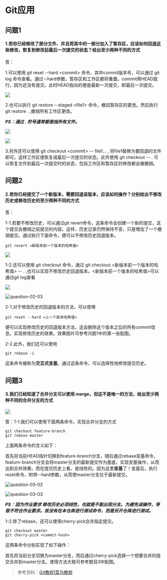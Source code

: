 # Git应用

## 问题1

#### 1.若你已经修改了部分文件、并且将其中的一部分加入了暂存区，应该如何回退这些修改，恢复到修改前最后一次提交的状态？给出至少两种不同的方式

答：

1.可以使用 git reset --hard  \<commit\> 命令，其中commit版本号，可以通过 git log 命令查看。通过--hard参数，暂存区和工作区都将重置。commit用HEAD就行，因为还没有提交。此时HEAD指向的便是最新一次提交，即最后一次提交。

![](screenshot/question-01-03.png)

2.也可以执行 git restore --staged \<file1> 命令，撤回暂存区的更改。然后执行git restore . ,撤销所有工作区更改。

***PS：通过	.	符号通常都是指所有文件。***

![](screenshot/question-01-01.png)

![](screenshot/question-01-02.png)

3.另外还可以使用 git checkout \<commit\> -- file1... , 将file1替换为要回退的文件即可。这样工作区便恢复成最后一次提交的状态。此外使用 git checkout -- .  可以恢复文件到最后一次提交时的状态，包括工作区和暂存区的修改都会被撤销。

## 问题2

#### 2.若你已经提交了一个新版本，需要回退该版本，应该如何操作？分别给出不修改历史或修改历史的至少两种不同的方式

答：

1-1.若要不修改历史，可以通过git revert命令，这条命令会创建一个新的提交，这个提交会撤销之前提交的内容。这样，历史记录仍然保持不变，只是增加了一个撤销提交。通过执行下面命令，便可以不修改历史回退版本。

```
git revert <新版本前一个版本的哈希值>
```

![](screenshot/question-02-01.png)

1-2.还可以使用 git checkout 命令，通过 git checkout <新版本前一个版本的哈希值> -- . ,也可以实现不修改历史回退版本。<新版本前一个版本的哈希值>可以通过git log查看

![](screenshot/question-02-02.png)

![question-02-03](screenshot/question-02-03.png)

2-1.对于修改历史的回退版本的方法，可以使用 

```
git reset --hard <上一个版本哈希值>
```

便可以实现修改历史的回退版本方法，这会删除这个版本之后的所有commit信息。实现修改历史的效果。效果图片可参考问题1中的第一张配图。

2-2.此外，我们还可以使用

```
git rebase -i
```

这条命令被称为**交互式变基**。通过这条命令，可以选择性地修改提交历史。

## 问题3

#### 3.我们已经知道了合并分支可以使用 merge，但这不是唯一的方法，给出至少两种不同的合并分支的方式

![](screenshot/question-03-01.png)

答：1-1.我们可以使用下面两条命令，实现合并分支的方式

```
git checkout feature-branch
git rebase master
```

上面两条命令的含义如下：

首先将当前HEAD指针切换到feature-branch分支，随后通过rebase变基命令，featurn-branch分支会将master分支的最新提交作为基底，实现变基操作，从而达到合并效果。而在提交历史上看，是线性的。因为这里**变基**了！变基后，执行reset命令，附带--hard参数，从而使master分支位于最新提交。

![question-03-02](screenshot/question-03-02.png)

![question-03-03](screenshot/question-03-03.png)

***PS：因为作业要求 修改历史必须线性，也就是不能出现分支。为避免误操作，导致不符合作业要求。故没有在本仓库进行测试命令，而是另开仓库进行测试。***

1-2.除了rebase，还可以使用cherry-pick合并指定提交。

```
git checkout master
git cherry-pick <commit-hash>
```

这两条命令分别实现了如下操作：

首先将当前分支切换为master分支，而后通过cherry-pick选择一个想要合并的提交合并到master分支。使用方法大致可参考题目3中配图。



> 参考资料：[Git教程|菜鸟教程](https://www.runoob.com/git/git-tutorial.html)